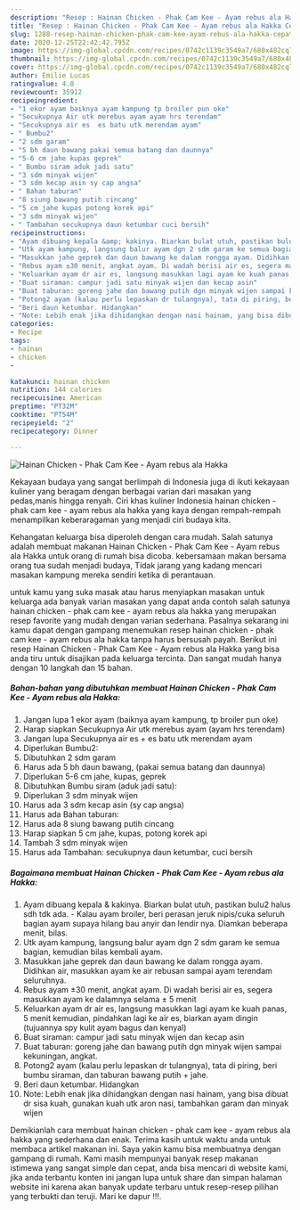 ```yaml
---
description: "Resep : Hainan Chicken - Phak Cam Kee - Ayam rebus ala Hakka Cepat"
title: "Resep : Hainan Chicken - Phak Cam Kee - Ayam rebus ala Hakka Cepat"
slug: 1288-resep-hainan-chicken-phak-cam-kee-ayam-rebus-ala-hakka-cepat
date: 2020-12-25T22:42:42.795Z
image: https://img-global.cpcdn.com/recipes/0742c1139c3549a7/680x482cq70/hainan-chicken-phak-cam-kee-ayam-rebus-ala-hakka-foto-resep-utama.jpg
thumbnail: https://img-global.cpcdn.com/recipes/0742c1139c3549a7/680x482cq70/hainan-chicken-phak-cam-kee-ayam-rebus-ala-hakka-foto-resep-utama.jpg
cover: https://img-global.cpcdn.com/recipes/0742c1139c3549a7/680x482cq70/hainan-chicken-phak-cam-kee-ayam-rebus-ala-hakka-foto-resep-utama.jpg
author: Emilie Lucas
ratingvalue: 4.8
reviewcount: 35912
recipeingredient:
- "1 ekor ayam baiknya ayam kampung tp broiler pun oke"
- "Secukupnya Air utk merebus ayam ayam hrs terendam"
- "Secukupnya air es  es batu utk merendam ayam"
- " Bumbu2"
- "2 sdm garam"
- "5 bh daun bawang pakai semua batang dan daunnya"
- "5-6 cm jahe kupas geprek"
- " Bumbu siram aduk jadi satu"
- "3 sdm minyak wijen"
- "3 sdm kecap asin sy cap angsa"
- " Bahan taburan"
- "8 siung bawang putih cincang"
- "5 cm jahe kupas potong korek api"
- "3 sdm minyak wijen"
- " Tambahan secukupnya daun ketumbar cuci bersih"
recipeinstructions:
- "Ayam dibuang kepala &amp; kakinya. Biarkan bulat utuh, pastikan bulu2 halus sdh tdk ada. Kalau ayam broiler, beri perasan jeruk nipis/cuka seluruh bagian ayam supaya hilang bau anyir dan lendir nya. Diamkan beberapa menit, bilas."
- "Utk ayam kampung, langsung balur ayam dgn 2 sdm garam ke semua bagian, kemudian bilas kembali ayam."
- "Masukkan jahe geprek dan daun bawang ke dalam rongga ayam. Didihkan air, masukkan ayam ke air rebusan sampai ayam terendam seluruhnya."
- "Rebus ayam ±30 menit, angkat ayam. Di wadah berisi air es, segera masukkan ayam ke dalamnya selama ± 5 menit"
- "Keluarkan ayam dr air es, langsung masukkan lagi ayam ke kuah panas, 5 menit kemudian, pindahkan lagi ke air es, biarkan ayam dingin (tujuannya spy kulit ayam bagus dan kenyal)"
- "Buat siraman: campur jadi satu minyak wijen dan kecap asin"
- "Buat taburan: goreng jahe dan bawang putih dgn minyak wijen sampai kekuningan, angkat."
- "Potong2 ayam (kalau perlu lepaskan dr tulangnya), tata di piring, beri bumbu siraman, dan taburan bawang putih + jahe."
- "Beri daun ketumbar. Hidangkan"
- "Note: Lebih enak jika dihidangkan dengan nasi hainam, yang bisa dibuat dr sisa kuah, gunakan kuah utk aron nasi, tambahkan garam dan minyak wijen"
categories:
- Recipe
tags:
- hainan
- chicken
- 

katakunci: hainan chicken  
nutrition: 144 calories
recipecuisine: American
preptime: "PT32M"
cooktime: "PT54M"
recipeyield: "2"
recipecategory: Dinner

---
```



![Hainan Chicken - Phak Cam Kee - Ayam rebus ala Hakka](https://img-global.cpcdn.com/recipes/0742c1139c3549a7/680x482cq70/hainan-chicken-phak-cam-kee-ayam-rebus-ala-hakka-foto-resep-utama.jpg)

Kekayaan budaya yang sangat berlimpah di Indonesia juga di ikuti kekayaan kuliner yang beragam dengan berbagai varian dari masakan yang pedas,manis hingga renyah. Ciri khas kuliner Indonesia hainan chicken - phak cam kee - ayam rebus ala hakka yang kaya dengan rempah-rempah menampilkan keberaragaman yang menjadi ciri budaya kita.


Kehangatan keluarga bisa diperoleh dengan cara mudah. Salah satunya adalah membuat makanan Hainan Chicken - Phak Cam Kee - Ayam rebus ala Hakka untuk orang di rumah bisa dicoba. kebersamaan makan bersama orang tua sudah menjadi budaya, Tidak jarang yang kadang mencari masakan kampung mereka sendiri ketika di perantauan.



untuk kamu yang suka masak atau harus menyiapkan masakan untuk keluarga ada banyak varian masakan yang dapat anda contoh salah satunya hainan chicken - phak cam kee - ayam rebus ala hakka yang merupakan resep favorite yang mudah dengan varian sederhana. Pasalnya sekarang ini kamu dapat dengan gampang menemukan resep hainan chicken - phak cam kee - ayam rebus ala hakka tanpa harus bersusah payah.
Berikut ini resep Hainan Chicken - Phak Cam Kee - Ayam rebus ala Hakka yang bisa anda tiru untuk disajikan pada keluarga tercinta. Dan sangat mudah hanya dengan 10 langkah dan 15 bahan.


<!--inarticleads1-->

##### Bahan-bahan yang dibutuhkan membuat Hainan Chicken - Phak Cam Kee - Ayam rebus ala Hakka:

1. Jangan lupa 1 ekor ayam (baiknya ayam kampung, tp broiler pun oke)
1. Harap siapkan Secukupnya Air utk merebus ayam (ayam hrs terendam)
1. Jangan lupa Secukupnya air es + es batu utk merendam ayam
1. Diperlukan  Bumbu2:
1. Dibutuhkan 2 sdm garam
1. Harus ada 5 bh daun bawang, (pakai semua batang dan daunnya)
1. Diperlukan 5-6 cm jahe, kupas, geprek
1. Dibutuhkan  Bumbu siram (aduk jadi satu):
1. Diperlukan 3 sdm minyak wijen
1. Harus ada 3 sdm kecap asin (sy cap angsa)
1. Harus ada  Bahan taburan:
1. Harus ada 8 siung bawang putih cincang
1. Harap siapkan 5 cm jahe, kupas, potong korek api
1. Tambah 3 sdm minyak wijen
1. Harus ada  Tambahan: secukupnya daun ketumbar, cuci bersih




<!--inarticleads2-->

##### Bagaimana membuat  Hainan Chicken - Phak Cam Kee - Ayam rebus ala Hakka:

1. Ayam dibuang kepala &amp; kakinya. Biarkan bulat utuh, pastikan bulu2 halus sdh tdk ada. - Kalau ayam broiler, beri perasan jeruk nipis/cuka seluruh bagian ayam supaya hilang bau anyir dan lendir nya. Diamkan beberapa menit, bilas.
1. Utk ayam kampung, langsung balur ayam dgn 2 sdm garam ke semua bagian, kemudian bilas kembali ayam.
1. Masukkan jahe geprek dan daun bawang ke dalam rongga ayam. Didihkan air, masukkan ayam ke air rebusan sampai ayam terendam seluruhnya.
1. Rebus ayam ±30 menit, angkat ayam. Di wadah berisi air es, segera masukkan ayam ke dalamnya selama ± 5 menit
1. Keluarkan ayam dr air es, langsung masukkan lagi ayam ke kuah panas, 5 menit kemudian, pindahkan lagi ke air es, biarkan ayam dingin (tujuannya spy kulit ayam bagus dan kenyal)
1. Buat siraman: campur jadi satu minyak wijen dan kecap asin
1. Buat taburan: goreng jahe dan bawang putih dgn minyak wijen sampai kekuningan, angkat.
1. Potong2 ayam (kalau perlu lepaskan dr tulangnya), tata di piring, beri bumbu siraman, dan taburan bawang putih + jahe.
1. Beri daun ketumbar. Hidangkan
1. Note: Lebih enak jika dihidangkan dengan nasi hainam, yang bisa dibuat dr sisa kuah, gunakan kuah utk aron nasi, tambahkan garam dan minyak wijen




Demikianlah cara membuat hainan chicken - phak cam kee - ayam rebus ala hakka yang sederhana dan enak. Terima kasih untuk waktu anda untuk membaca artikel makanan ini. Saya yakin kamu bisa membuatnya dengan gampang di rumah. Kami masih mempunyai banyak resep makanan istimewa yang sangat simple dan cepat, anda bisa mencari di website kami, jika anda terbantu konten ini jangan lupa untuk share dan simpan halaman website ini karena akan banyak update terbaru untuk resep-resep pilihan yang terbukti dan teruji. Mari ke dapur !!!. 
